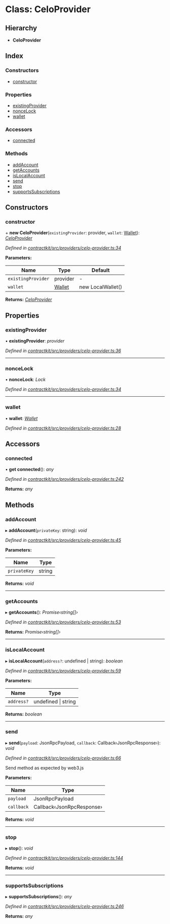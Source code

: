 # Class: CeloProvider

## Hierarchy

* **CeloProvider**

## Index

### Constructors

* [constructor](_providers_celo_provider_.celoprovider.md#constructor)

### Properties

* [existingProvider](_providers_celo_provider_.celoprovider.md#existingprovider)
* [nonceLock](_providers_celo_provider_.celoprovider.md#noncelock)
* [wallet](_providers_celo_provider_.celoprovider.md#wallet)

### Accessors

* [connected](_providers_celo_provider_.celoprovider.md#connected)

### Methods

* [addAccount](_providers_celo_provider_.celoprovider.md#addaccount)
* [getAccounts](_providers_celo_provider_.celoprovider.md#getaccounts)
* [isLocalAccount](_providers_celo_provider_.celoprovider.md#islocalaccount)
* [send](_providers_celo_provider_.celoprovider.md#send)
* [stop](_providers_celo_provider_.celoprovider.md#stop)
* [supportsSubscriptions](_providers_celo_provider_.celoprovider.md#supportssubscriptions)

## Constructors

###  constructor

\+ **new CeloProvider**(`existingProvider`: provider, `wallet`: [Wallet](../interfaces/_wallets_wallet_.wallet.md)): *[CeloProvider](_providers_celo_provider_.celoprovider.md)*

*Defined in [contractkit/src/providers/celo-provider.ts:34](https://github.com/celo-org/celo-monorepo/blob/master/packages/contractkit/src/providers/celo-provider.ts#L34)*

**Parameters:**

Name | Type | Default |
------ | ------ | ------ |
`existingProvider` | provider | - |
`wallet` | [Wallet](../interfaces/_wallets_wallet_.wallet.md) | new LocalWallet() |

**Returns:** *[CeloProvider](_providers_celo_provider_.celoprovider.md)*

## Properties

###  existingProvider

• **existingProvider**: *provider*

*Defined in [contractkit/src/providers/celo-provider.ts:36](https://github.com/celo-org/celo-monorepo/blob/master/packages/contractkit/src/providers/celo-provider.ts#L36)*

___

###  nonceLock

• **nonceLock**: *Lock*

*Defined in [contractkit/src/providers/celo-provider.ts:34](https://github.com/celo-org/celo-monorepo/blob/master/packages/contractkit/src/providers/celo-provider.ts#L34)*

___

###  wallet

• **wallet**: *[Wallet](../interfaces/_wallets_wallet_.wallet.md)*

*Defined in [contractkit/src/providers/celo-provider.ts:28](https://github.com/celo-org/celo-monorepo/blob/master/packages/contractkit/src/providers/celo-provider.ts#L28)*

## Accessors

###  connected

• **get connected**(): *any*

*Defined in [contractkit/src/providers/celo-provider.ts:242](https://github.com/celo-org/celo-monorepo/blob/master/packages/contractkit/src/providers/celo-provider.ts#L242)*

**Returns:** *any*

## Methods

###  addAccount

▸ **addAccount**(`privateKey`: string): *void*

*Defined in [contractkit/src/providers/celo-provider.ts:45](https://github.com/celo-org/celo-monorepo/blob/master/packages/contractkit/src/providers/celo-provider.ts#L45)*

**Parameters:**

Name | Type |
------ | ------ |
`privateKey` | string |

**Returns:** *void*

___

###  getAccounts

▸ **getAccounts**(): *Promise‹string[]›*

*Defined in [contractkit/src/providers/celo-provider.ts:53](https://github.com/celo-org/celo-monorepo/blob/master/packages/contractkit/src/providers/celo-provider.ts#L53)*

**Returns:** *Promise‹string[]›*

___

###  isLocalAccount

▸ **isLocalAccount**(`address?`: undefined | string): *boolean*

*Defined in [contractkit/src/providers/celo-provider.ts:59](https://github.com/celo-org/celo-monorepo/blob/master/packages/contractkit/src/providers/celo-provider.ts#L59)*

**Parameters:**

Name | Type |
------ | ------ |
`address?` | undefined &#124; string |

**Returns:** *boolean*

___

###  send

▸ **send**(`payload`: JsonRpcPayload, `callback`: Callback‹JsonRpcResponse›): *void*

*Defined in [contractkit/src/providers/celo-provider.ts:66](https://github.com/celo-org/celo-monorepo/blob/master/packages/contractkit/src/providers/celo-provider.ts#L66)*

Send method as expected by web3.js

**Parameters:**

Name | Type |
------ | ------ |
`payload` | JsonRpcPayload |
`callback` | Callback‹JsonRpcResponse› |

**Returns:** *void*

___

###  stop

▸ **stop**(): *void*

*Defined in [contractkit/src/providers/celo-provider.ts:144](https://github.com/celo-org/celo-monorepo/blob/master/packages/contractkit/src/providers/celo-provider.ts#L144)*

**Returns:** *void*

___

###  supportsSubscriptions

▸ **supportsSubscriptions**(): *any*

*Defined in [contractkit/src/providers/celo-provider.ts:246](https://github.com/celo-org/celo-monorepo/blob/master/packages/contractkit/src/providers/celo-provider.ts#L246)*

**Returns:** *any*
